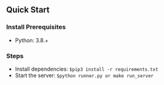 ## Quick Start
### Install Prerequisites 
- Python: 3.8.+

### Steps
- Install dependencies: `$pip3 install -r requirements.txt`
- Start the server: `$python runner.py or make run_server`

